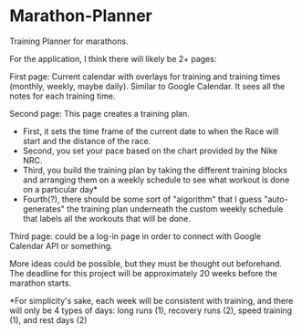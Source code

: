 # Marathon-Planner
Training Planner for marathons.

For the application, I think there will likely be 2+ pages:

First page: Current calendar with overlays for training and training times (monthly, weekly, maybe daily). Similar to Google Calendar. It sees all the notes for each training time.

Second page: This page creates a training plan. 
- First, it sets the time frame of the current date to when the Race will start and the distance of the race. 
- Second, you set your pace based on the chart provided by the Nike NRC.
- Third, you build the training plan by taking the different training blocks and arranging them on a weekly schedule to see what workout is done on a particular day*
- Fourth(?), there should be some sort of "algorithm" that I guess "auto-generates" the training plan underneath the custom weekly schedule that labels all the workouts that will be done.

Third page: could be a log-in page in order to connect with Google Calendar API or something.

More ideas could be possible, but they must be thought out beforehand. The deadline for this project will be approximately 20 weeks before the marathon starts.


*For simplicity's sake, each week will be consistent with training, and there will only be 4 types of days: long runs (1), recovery runs (2), speed training (1), and rest days (2)